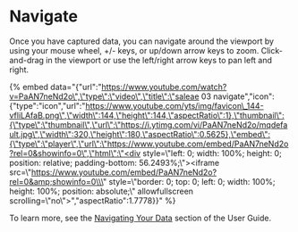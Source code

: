 # Navigate

Once you have captured data, you can navigate around the viewport by using your mouse wheel, +/- keys, or up/down arrow keys to zoom. Click-and-drag in the viewport or use the left/right arrow keys to pan left and right.

{% embed data="{\"url\":\"https://www.youtube.com/watch?v=PaAN7neNd2o\",\"type\":\"video\",\"title\":\"saleae 03 navigate\",\"icon\":{\"type\":\"icon\",\"url\":\"https://www.youtube.com/yts/img/favicon\_144-vfliLAfaB.png\",\"width\":144,\"height\":144,\"aspectRatio\":1},\"thumbnail\":{\"type\":\"thumbnail\",\"url\":\"https://i.ytimg.com/vi/PaAN7neNd2o/mqdefault.jpg\",\"width\":320,\"height\":180,\"aspectRatio\":0.5625},\"embed\":{\"type\":\"player\",\"url\":\"https://www.youtube.com/embed/PaAN7neNd2o?rel=0&showinfo=0\",\"html\":\"<div style=\\\"left: 0; width: 100%; height: 0; position: relative; padding-bottom: 56.2493%;\\\"><iframe src=\\\"https://www.youtube.com/embed/PaAN7neNd2o?rel=0&amp;showinfo=0\\\" style=\\\"border: 0; top: 0; left: 0; width: 100%; height: 100%; position: absolute;\\\" allowfullscreen scrolling=\\\"no\\\"></iframe></div>\",\"aspectRatio\":1.7778}}" %}

To learn more, see the [Navigating Your Data](https://saleae.gitbook.io/docs/~/edit/drafts/-LJeeG9zi2cw3l7lNm3x/user-guide/using-logic/navigating-your-data) section of the User Guide.

